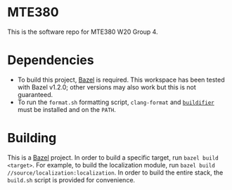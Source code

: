 # MTE380

This is the software repo for MTE380 W20 Group 4.

# Dependencies

- To build this project, [Bazel](https://www.bazel.build) is required. This workspace has been tested with Bazel v1.2.0; other versions may also work but this is not guaranteed.
- To run the `format.sh` formatting script, `clang-format` and [`buildifier`](https://github.com/bazelbuild/buildtools/tree/master/buildifier) must be installed and on the `PATH`.

# Building

This is a [Bazel](https://www.bazel.build) project. In order to build a specific target, run `bazel build <target>`. For example, to build the localization module, run `bazel build //source/localization:localization`. In order to build the entire stack, the `build.sh` script is provided for convenience.
